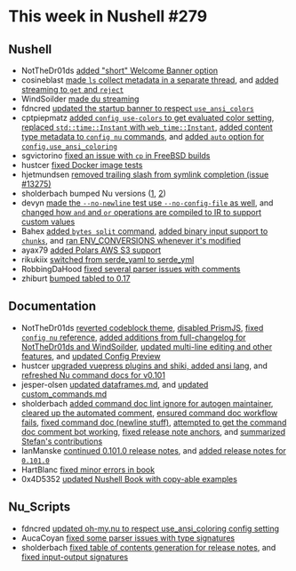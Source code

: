 # This week in Nushell #279

## Nushell

- NotTheDr01ds [added "short" Welcome Banner option](https://github.com/nushell/nushell/pull/14638)
- cosineblast [made `ls` collect metadata in a separate thread](https://github.com/nushell/nushell/pull/14627), and [added streaming to `get` and `reject`](https://github.com/nushell/nushell/pull/14622)
- WindSoilder [made du streaming](https://github.com/nushell/nushell/pull/14665)
- fdncred [updated the startup banner to respect `use_ansi_colors`](https://github.com/nushell/nushell/pull/14684)
- cptpiepmatz [added `config use-colors` to get evaluated color setting](https://github.com/nushell/nushell/pull/14683), [replaced `std::time::Instant` with `web_time::Instant`](https://github.com/nushell/nushell/pull/14668), [added content type metadata to `config nu` commands](https://github.com/nushell/nushell/pull/14666), and [added `auto` option for `config.use_ansi_coloring`](https://github.com/nushell/nushell/pull/14647)
- sgvictorino [fixed an issue with `cp` in FreeBSD builds](https://github.com/nushell/nushell/pull/14677)
- hustcer [fixed Docker image tests](https://github.com/nushell/nushell/pull/14671)
- hjetmundsen [removed trailing slash from symlink completion (issue #13275)](https://github.com/nushell/nushell/pull/14667)
- sholderbach bumped Nu versions ([1](https://github.com/nushell/nushell/pull/14661), [2](https://github.com/nushell/nushell/pull/14631))
- devyn [made the `--no-newline` test use `--no-config-file` as well](https://github.com/nushell/nushell/pull/14654), and [changed how `and` and `or` operations are compiled to IR to support custom values](https://github.com/nushell/nushell/pull/14653)
- Bahex [added `bytes split` command](https://github.com/nushell/nushell/pull/14652), [added binary input support to `chunks`](https://github.com/nushell/nushell/pull/14649), and [ran ENV_CONVERSIONS whenever it's modified](https://github.com/nushell/nushell/pull/14591)
- ayax79 [added Polars AWS S3 support](https://github.com/nushell/nushell/pull/14648)
- rikukiix [switched from serde_yaml to serde_yml](https://github.com/nushell/nushell/pull/14630)
- RobbingDaHood [fixed several parser issues with comments](https://github.com/nushell/nushell/pull/14616)
- zhiburt [bumped tabled to 0.17](https://github.com/nushell/nushell/pull/14415)

## Documentation

- NotTheDr01ds [reverted codeblock theme](https://github.com/nushell/nushell.github.io/pull/1715), [disabled PrismJS](https://github.com/nushell/nushell.github.io/pull/1714), [fixed `config nu` reference](https://github.com/nushell/nushell.github.io/pull/1712), [added additions from full-changelog for NotTheDr01ds and WindSoilder](https://github.com/nushell/nushell.github.io/pull/1701), [updated multi-line editing and other features](https://github.com/nushell/nushell.github.io/pull/1691), and [updated Config Preview](https://github.com/nushell/nushell.github.io/pull/1690)
- hustcer [upgraded vuepress plugins and shiki, added ansi lang](https://github.com/nushell/nushell.github.io/pull/1713), and [refreshed Nu command docs for v0.101](https://github.com/nushell/nushell.github.io/pull/1687)
- jesper-olsen [updated dataframes.md](https://github.com/nushell/nushell.github.io/pull/1709), and [updated custom_commands.md](https://github.com/nushell/nushell.github.io/pull/1696)
- sholderbach [added command doc lint ignore for autogen maintainer](https://github.com/nushell/nushell.github.io/pull/1708), [cleared up the automated comment](https://github.com/nushell/nushell.github.io/pull/1707), [ensured command doc workflow fails](https://github.com/nushell/nushell.github.io/pull/1706), [fixed command doc (newline stuff)](https://github.com/nushell/nushell.github.io/pull/1705), [attempted to get the command doc comment bot working](https://github.com/nushell/nushell.github.io/pull/1704), [fixed release note anchors](https://github.com/nushell/nushell.github.io/pull/1703), and [summarized Stefan's contributions](https://github.com/nushell/nushell.github.io/pull/1702)
- IanManske [continued 0.101.0 release notes](https://github.com/nushell/nushell.github.io/pull/1695), and [added release notes for `0.101.0`](https://github.com/nushell/nushell.github.io/pull/1645)
- HartBlanc [fixed minor errors in book](https://github.com/nushell/nushell.github.io/pull/1694)
- 0x4D5352 [updated Nushell Book with copy-able examples](https://github.com/nushell/nushell.github.io/pull/1692)

## Nu_Scripts

- fdncred [updated oh-my.nu to respect use_ansi_coloring config setting](https://github.com/nushell/nu_scripts/pull/1003)
- AucaCoyan [fixed some parser issues with type signatures](https://github.com/nushell/nu_scripts/pull/1001)
- sholderbach [fixed table of contents generation for release notes](https://github.com/nushell/nu_scripts/pull/1000), and [fixed input-output signatures](https://github.com/nushell/nu_scripts/pull/999)

